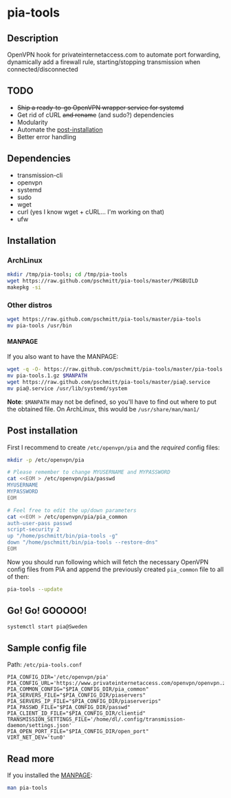 # pia-tools

## Description

OpenVPN hook for privateinternetaccess.com to automate port forwarding, dynamically add a firewall rule, starting/stopping transmission when connected/disconnected

## TODO

* ~~Ship a ready-to-go OpenVPN wrapper service for systemd~~
* Get rid of cURL ~~and rename~~ (and sudo?) dependencies
* Modularity
* Automate the [post-installation](#post-installation)
* Better error handling

## Dependencies

* transmission-cli
* openvpn
* systemd
* sudo
* wget
* curl (yes I know wget + cURL... I'm working on that)
* ufw

## Installation

### ArchLinux

```bash
mkdir /tmp/pia-tools; cd /tmp/pia-tools
wget https://raw.github.com/pschmitt/pia-tools/master/PKGBUILD
makepkg -si
```

### Other distros

```bash
wget https://raw.github.com/pschmitt/pia-tools/master/pia-tools
mv pia-tools /usr/bin
```

#### MANPAGE

If you also want to have the MANPAGE:

```bash
wget -q -O- https://raw.github.com/pschmitt/pia-tools/master/pia-tools.groff | gzip -c - > pia-tools.1.gz 
mv pia-tools.1.gz $MANPATH
wget https://raw.github.com/pschmitt/pia-tools/master/pia@.service
mv pia@.service /usr/lib/systemd/system
```

**Note**: `$MANPATH` may not be defined, so you'll have to find out where to put the obtained file. On ArchLinux, this would be `/usr/share/man/man1/`

## Post installation

First I recommend to create `/etc/openvpn/pia` and the *required* config files:

```bash
mkdir -p /etc/openvpn/pia

# Please remember to change MYUSERNAME and MYPASSWORD
cat <<EOM > /etc/openvpn/pia/passwd
MYUSERNAME
MYPASSWORD
EOM

# Feel free to edit the up/down parameters
cat <<EOM > /etc/openvpn/pia/pia_common
auth-user-pass passwd
script-security 2 
up "/home/pschmitt/bin/pia-tools -g"
down "/home/pschmitt/bin/pia-tools --restore-dns"
EOM
```

Now you should run following which will fetch the necessary OpenVPN config files from PIA and append the previously created `pia_common` file to all of then:

```bash
pia-tools --update
```

## Go! Go! GOOOOO!

```bash
systemctl start pia@Sweden
```

## Sample config file

Path: `/etc/pia-tools.conf`

```
PIA_CONFIG_DIR='/etc/openvpn/pia'
PIA_CONFIG_URL='https://www.privateinternetaccess.com/openvpn/openvpn.zip'
PIA_COMMON_CONFIG="$PIA_CONFIG_DIR/pia_common"
PIA_SERVERS_FILE="$PIA_CONFIG_DIR/piaservers"
PIA_SERVERS_IP_FILE="$PIA_CONFIG_DIR/piaserverips"
PIA_PASSWD_FILE="$PIA_CONFIG_DIR/passwd"
PIA_CLIENT_ID_FILE="$PIA_CONFIG_DIR/clientid"
TRANSMISSION_SETTINGS_FILE='/home/dl/.config/transmission-daemon/settings.json'
PIA_OPEN_PORT_FILE="$PIA_CONFIG_DIR/open_port"
VIRT_NET_DEV='tun0'
```

## Read more

If you installed the [MANPAGE](#manpage):

```bash
man pia-tools
```
